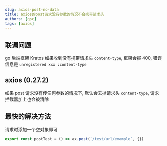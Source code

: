 ```yaml
---
slug: axios-post-no-data
title: axios的post请求没有参数的情况不会携带请求头
authors: [qsc]
tags: [axios]
---
```


## 联调问题

go 后端框架 Kratos 如果收到没有携带请求头 `content-type`, 框架会报 400, 错误信息是 `unregistered xxx :content-type`

## axios (0.27.2)

如果 post 请求没有传任何参数的情况下, 默认会去掉请求头 `content-type`, 请求拦截器加上也会被清除

## 最快的解决方法

请求时添加一个空对象即可

```js
export const postTest = () => ax.post(`/test/url/example`, {})
```
